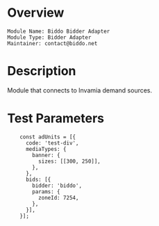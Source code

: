 # Overview

```
Module Name: Biddo Bidder Adapter
Module Type: Bidder Adapter
Maintainer: contact@biddo.net
```

# Description

Module that connects to Invamia demand sources.

# Test Parameters

```
    const adUnits = [{
      code: 'test-div',
      mediaTypes: {
        banner: {
          sizes: [[300, 250]],
        },
      },
      bids: [{
        bidder: 'biddo',
        params: {
          zoneId: 7254,
        },
      }],
    }];
```
